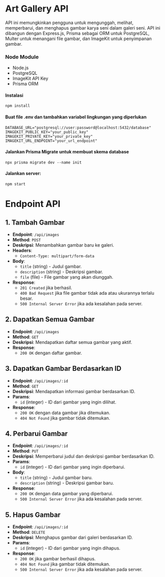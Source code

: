 # Art Gallery API

API ini memungkinkan pengguna untuk mengunggah, melihat, memperbarui, dan menghapus gambar karya seni dalam galeri seni. API ini dibangun dengan Express.js, Prisma sebagai ORM untuk PostgreSQL, Multer untuk menangani file gambar, dan ImageKit untuk penyimpanan gambar.

### Node Module 

- Node.js
- PostgreSQL
- ImageKit API Key
- Prisma ORM

#### Instalasi
   ```
   npm install
   ```
#### Buat file .env dan tambahkan variabel lingkungan yang diperlukan

```
DATABASE_URL="postgresql://user:password@localhost:5432/database"
IMAGEKIT_PUBLIC_KEY="your_public_key"
IMAGEKIT_PRIVATE_KEY="your_private_key"
IMAGEKIT_URL_ENDPOINT="your_url_endpoint"
```

#### Jalankan Prisma Migrate untuk membuat skema database
```
npx prisma migrate dev --name init
```
#### Jalankan server:
```
npm start
```
# Endpoint API

## 1. Tambah Gambar

- **Endpoint**: `/api/images`
- **Method**: `POST`
- **Deskripsi**: Menambahkan gambar baru ke galeri.
- **Headers**:
  - `Content-Type: multipart/form-data`
- **Body**:
  - `title` (string) - Judul gambar.
  - `description` (string) - Deskripsi gambar.
  - `file` (file) - File gambar yang akan diunggah.
- **Response**:
  - `201 Created` jika berhasil.
  - `400 Bad Request` jika file gambar tidak ada atau ukurannya terlalu besar.
  - `500 Internal Server Error` jika ada kesalahan pada server.

## 2. Dapatkan Semua Gambar

- **Endpoint**: `/api/images`
- **Method**: `GET`
- **Deskripsi**: Mendapatkan daftar semua gambar yang aktif.
- **Response**:
  - `200 OK` dengan daftar gambar.

## 3. Dapatkan Gambar Berdasarkan ID

- **Endpoint**: `/api/images/:id`
- **Method**: `GET`
- **Deskripsi**: Mendapatkan informasi gambar berdasarkan ID.
- **Params**:
  - `id` (integer) - ID dari gambar yang ingin dilihat.
- **Response**:
  - `200 OK` dengan data gambar jika ditemukan.
  - `404 Not Found` jika gambar tidak ditemukan.

## 4. Perbarui Gambar

- **Endpoint**: `/api/images/:id`
- **Method**: `PUT`
- **Deskripsi**: Memperbarui judul dan deskripsi gambar berdasarkan ID.
- **Params**:
  - `id` (integer) - ID dari gambar yang ingin diperbarui.
- **Body**:
  - `title` (string) - Judul gambar baru.
  - `description` (string) - Deskripsi gambar baru.
- **Response**:
  - `200 OK` dengan data gambar yang diperbarui.
  - `500 Internal Server Error` jika ada kesalahan pada server.

## 5. Hapus Gambar

- **Endpoint**: `/api/images/:id`
- **Method**: `DELETE`
- **Deskripsi**: Menghapus gambar dari galeri berdasarkan ID.
- **Params**:
  - `id` (integer) - ID dari gambar yang ingin dihapus.
- **Response**:
  - `200 OK` jika gambar berhasil dihapus.
  - `404 Not Found` jika gambar tidak ditemukan.
  - `500 Internal Server Error` jika ada kesalahan pada server.

